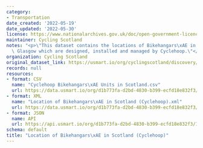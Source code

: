 ```yaml
---
category:
- Transportation
date_created: '2022-05-19'
date_updated: '2022-05-30'
license: https://www.nationalarchives.gov.uk/doc/open-government-licence/version/3/
maintainer: Cycling Scotland
notes: "<p>\"This dataset contains the locations of Bikehangars\xAE in Edinburgh and\
  \ Glasgow which are designed, installed and managed by Cyclehoop.\"</p>"
organization: Cycling Scotland
original_dataset_link: https://usmart.io/org/cyclingscotland/discovery/discovery-view-detail/0b997397-27d1-4014-9698-a291a0abb003
records: null
resources:
- format: CSV
  name: "Cyclehoop Bikehangars\xAE Units in Scotland.csv"
  url: https://data.usmart.io/org/d1b773fa-d2bd-4830-b399-ecfd18e832f3/resource?resourceGUID=85115a7b-eae3-4cbc-b31e-b0567af98822
- format: XML
  name: "Location of Bikehangars\xAE in Scotland (Cyclehoop).xml"
  url: https://data.usmart.io/org/d1b773fa-d2bd-4830-b399-ecfd18e832f3/resource?resourceGUID=b3e5300b-896b-458c-a328-522d664b8d30
- format: JSON
  name: API
  url: https://api.usmart.io/org/d1b773fa-d2bd-4830-b399-ecfd18e832f3/1f1499ce-e3b8-4daf-88b3-155b4d079b0f/3/urql
schema: default
title: "Location of Bikehangars\xAE in Scotland (Cyclehoop)"
---
```

